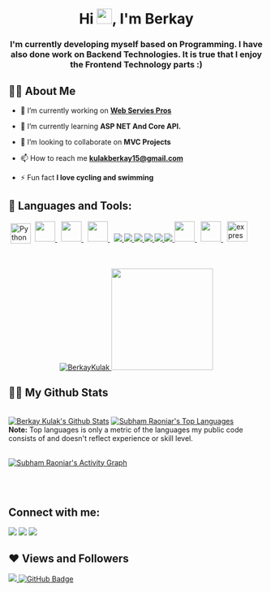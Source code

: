
<h1 align="center">Hi <img src="https://raw.githubusercontent.com/MartinHeinz/MartinHeinz/master/wave.gif" width="30px">, I'm Berkay
</h1>
<h3 align="center">I'm currently developing myself based on Programming. I have also done work on Backend Technologies. It is true that I enjoy the Frontend Technology  parts :)</h3>

## 🙋‍♂️ About Me

- 🔭 I’m currently working on **[Web Servies Pros](https://www.webservicespros.com/)**

- 🌱 I’m currently learning **ASP NET And Core API.**

- 👯 I’m looking to collaborate on **MVC Projects**

- 📫 How to reach me **kulakberkay15@gmail.com**

- ⚡ Fun fact **I love cycling and swimming**

## 🚀 Languages and Tools:

<p align="left">
 <img src="https://user-images.githubusercontent.com/61355143/141692028-0368ce1a-ce1e-4462-82eb-52deae57af61.png" alt="Python" height="40" style="vertical-align:top; margin:4px">
  <a style="padding-right:8px;" href="https://nodejs.org" target="_blank"> <img src="https://user-images.githubusercontent.com/61355143/141735076-7ba84898-2a0f-4c6f-ba35-75db69217239.png" height="40"/> </a> 
 <a style="padding-right:8px;" href="https://nodejs.org" target="_blank"> <img src="https://user-images.githubusercontent.com/61355143/141735229-e49d4a22-866d-4b99-9741-a7fdb60b3e9c.png" height="40"/> </a>
 <a style="padding-right:8px;" href="https://nodejs.org" target="_blank"> <img src="https://user-images.githubusercontent.com/61355143/141692297-b0b08a2b-6f13-4c88-99bd-37a7f1f4fa1b.png" height="40"/> </a> 
    <a href="https://reactjs.org/" target="_blank"> <img src="https://img.icons8.com/color/48/000000/react-native.png"/> </a>
    <a href="https://developer.mozilla.org/en-US/docs/Web/JavaScript" target="_blank"> <img src="https://img.icons8.com/color/48/000000/javascript.png"/> </a> 
    <a href="https://www.w3.org/html/" target="_blank"> <img src="https://img.icons8.com/color/48/000000/html-5.png"/> </a> 
    <a href="https://www.w3schools.com/css/" target="_blank"> <img src="https://img.icons8.com/color/48/000000/css3.png"/> </a> 
    <a href="https://getbootstrap.com" target="_blank"> <img src="https://img.icons8.com/color/48/000000/bootstrap.png"/> </a> 
    <a href="https://www.python.org" target="_blank"> <img src="https://img.icons8.com/color/48/000000/python.png"/> </a> 
    <a style="padding-right:8px;" href="https://nodejs.org" target="_blank"> <img src="https://user-images.githubusercontent.com/61355143/141692202-3d10733f-ec4d-4f95-b66c-268bfad8ee4b.png" height="40"/> </a>
 <a style="padding-right:8px;" href="https://nodejs.org" target="_blank"> <img src="https://user-images.githubusercontent.com/61355143/141735554-290ab652-67cb-43e0-b35c-8544065946ea.png" height="40"/> </a>
    <a href="https://expressjs.com" target="_blank"> <img src="https://user-images.githubusercontent.com/61355143/141692265-041b96c0-1b8d-4bd6-bc36-932ac3e91338.png" alt="express" width="40" height="40"/> </a>

</p>

<!-- [![React Badge](https://img.shields.io/badge/-React-61DBFB?style=for-the-badge&labelColor=black&logo=react&logoColor=61DBFB)](#)  [![Javascript Badge](https://img.shields.io/badge/-Javascript-F0DB4F?style=for-the-badge&labelColor=black&logo=javascript&logoColor=F0DB4F)](#) [![Typescript Badge](https://img.shields.io/badge/-Typescript-007acc?style=for-the-badge&labelColor=black&logo=typescript&logoColor=007acc)](#) [![Nodejs Badge](https://img.shields.io/badge/-Nodejs-3C873A?style=for-the-badge&labelColor=black&logo=node.js&logoColor=3C873A)](#) [![GraphQL Badge](https://img.shields.io/badge/-GraphQl-e535ab?style=for-the-badge&labelColor=black&logo=node.js&logoColor=e535ab)](#) -->
<br/>

<p align="center">
    <a href="https://github.com/BerkayKulak/github-readme-streak-stats">
        <img title="🔥 Get streak stats for your profile at git.io/streak-stats" alt="BerkayKulak" src="https://github-readme-streak-stats.herokuapp.com/?user=BerkayKulak&theme=black-ice&hide_border=true&stroke=0000&background=060A0CD0"/>
    </a>
 <a href="#"><img width="200px" text-align= "center" height="200px" src="https://user-images.githubusercontent.com/61355143/141691362-ea025843-55a9-41d2-8621-43e1c36b9396.gif" height="175px"/></a>
</p>

## 🐱‍👓 My Github Stats

  <br/>
    <a href="https://github.com/BerkayKulak/github-readme-stats"><img alt="Berkay Kulak's Github Stats" src="https://github-readme-stats.vercel.app/api?username=BerkayKulak&show_icons=true&count_private=true&theme=react&hide_border=true&bg_color=0D1117" /></a>
  <a href="https://github.com/BerkayKulak/github-readme-stats"><img alt="Subham Raoniar's Top Languages" src="https://github-readme-stats.vercel.app/api/top-langs/?username=BerkayKulak&langs_count=8&count_private=true&layout=compact&theme=react&hide_border=true&bg_color=0D1117" /></a>
  <br/>
  <b>Note:</b> Top languages is only a metric of the languages my public code consists of and doesn't reflect experience or skill level.

<br/>
<br/>

<a href="https://github.com/BerkayKulak/github-readme-activity-graph"><img alt="Subham Raoniar's Activity Graph" src="https://activity-graph.herokuapp.com/graph?username=BerkayKulak&bg_color=0D1117&color=5BCDEC&line=5BCDEC&point=FFFFFF&hide_border=true" /></a>

<br/>
<br/>

## Connect with me:

<p align="left">

<a href = "https://www.linkedin.com/in/berkay-kulak-3442311b1/"><img src="https://img.icons8.com/fluent/48/000000/linkedin.png"/></a>
<a href = "https://twitter.com/berkaywbssp"><img src="https://img.icons8.com/fluent/48/000000/twitter.png"/></a>
<a href = "https://www.instagram.com/berkayklk_/"><img src="https://img.icons8.com/fluent/48/000000/instagram-new.png"/></a>

</p>

## ❤ Views and Followers

<a href="https://github.com/Meghna-DAS/github-profile-views-counter">
    <img src="https://komarev.com/ghpvc/?username=BerkayKulak">
</a>
<a href="https://github.com/BerkayKulak?tab=followers"><img src="https://img.shields.io/github/followers/BerkayKulak?label=Followers&style=social" alt="GitHub Badge"></a>
